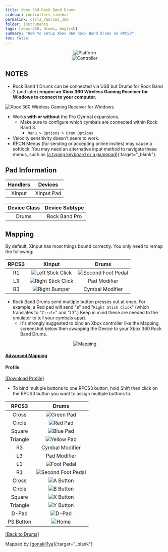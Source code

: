 ```yaml
---
title: Xbox 360 Rock Band Drums
sidebar: controllers_sidebar
permalink: ctrls_rbdrums_360
folder: instruments
tags: [xbox-360, drums, english]
summary: "How to setup Xbox 360 Rock Band drums on RPCS3"
toc: false
---
```


<div align="center"> <img src="https://carlmylo.github.io/docu-rpcs3/images/instruments/plat/360.png" alt="Platform" title="Platform"></div>

<div align="center"> <img src="https://carlmylo.github.io/docu-rpcs3/images/instruments/cont/rbdrmscontroller.png" alt="Controller" title="Controller"></div>

## NOTES

* Rock Band 1 Drums can be connected via USB but Drums for Rock Band 2 (and later) **require an Xbox 360 Wireless Gaming Receiver for Windows to connect to your computer.**

![Xbox 360 Wireless Gaming Receiver for Windows](https://carlmylo.github.io/docu-rpcs3/images/btns/ctrls/360/receiver.png "Xbox 360 Wireless Gaming Receiver for Windows")

* Works **with or without** the Pro Cymbal expansions.
	* Make sure to configure which cymbals are connected within Rock Band 3.
		* `Menu > Options > Drum Options`
* Velocity sensitivity doesn't seem to work.
* RPCN Menus (for sending or accepting online invites) may cause a softlock. You may need an alternative input method to navigate these menus, such as [[a typing keyboard or a gamepad]](https://carlmylo.github.io/docu-rpcs3/ctrls_pads){:target="_blank"}.

## Pad Information

| Handlers | Devices |
|:------------------:|:---------------------:|
| XInput | XInput Pad |

| Device Class | Device Subtype |
|:------------------:|:---------------------:|
| Drums | Rock Band Pro |

## Mapping

By default, XInput has most things bound correctly. You only need to remap the following:

| **RPCS3** | **XInput** | **Drums** |
|:--------:|:-----------:|:-----------:|
| R1 | ![Left Stick Click](https://carlmylo.github.io/docu-rpcs3/images/btns/ctrls/360/lsc.png "Left Stick Click") | ![Second Foot Pedal](https://carlmylo.github.io/docu-rpcs3/images/btns/drms/rb/kp.png "Second Foot Pedal") | 
| L3 | ![Right Stick Click](https://carlmylo.github.io/docu-rpcs3/images/btns/ctrls/360/rsc.png "Right Stick Click") | Pad Modifier | 
| R3 | ![Right Bumper](https://carlmylo.github.io/docu-rpcs3/images/btns/ctrls/360/rb.png "Right Bumper") | Cymbal Modifier |

* Rock Band Drums send multiple button presses out at once. For example, a Red pad will send "`B`" and "`Right Stick Click`" (which translates to "`Circle`" and "`L3`".) Keep in mind these are needed to the emulator to tell your cymbals apart.
	* It's strongly suggested to bind an Xbox controller like the Mapping screenshot below then swapping the Device to your Xbox 360 Rock Band Drums.

<div align="center"> <img src="https://carlmylo.github.io/docu-rpcs3/images/instruments/maps/drmsxboxrbmapping.png" alt="Mapping" title="Mapping"></div>

<div class="panel-group" id="accordion">
                    <div class="panel panel-default">
                        <div class="panel-heading">
                            <h4 class="panel-title">
                                <a class="noCrossRef accordion-toggle" data-toggle="collapse" data-parent="#accordion" href="#advanced-mapping">Advanced Mapping</a>
                            </h4>
                        </div>
                        <div id="advanced-mapping" class="panel-collapse collapse noCrossRef">
                            <div class="panel-body">
<h4 id="profile">Profile</h4>
<p><a href="https://github.com/carlmylo/docu-rpcs3/raw/gh-pages/downloads/instrument-repo/Xbox%20Rock%20Band%20Drums.7z">[Download Profile]</a></p>
<ul>
<li>To bind multiple buttons to one RPCS3 button, hold Shift then click on the RPCS3 button you want to assign multiple buttons to.</li>
</ul>

<table>
<thead>
<tr>
<th align="center"><strong>RPCS3</strong></th>
<th align="center"><strong>Drums</strong></th>
</tr>
</thead>
<tbody>
<tr>
<td align="center">Cross</td>
<td align="center"><img src="https://carlmylo.github.io/docu-rpcs3/images/btns/drms/rb/gp.png" alt="Green Pad" title="Green Pad"></td>
</tr>
<tr>
<td align="center">Circle</td>
<td align="center"><img src="https://carlmylo.github.io/docu-rpcs3/images/btns/drms/rb/rp.png" alt="Red Pad" title="Red Pad"></td>
</tr>
<tr>
<td align="center">Square</td>
<td align="center"><img src="https://carlmylo.github.io/docu-rpcs3/images/btns/drms/rb/bp.png" alt="Blue Pad" title="Blue Pad"></td>
</tr>
<tr>
<td align="center">Triangle</td>
<td align="center"><img src="https://carlmylo.github.io/docu-rpcs3/images/btns/drms/rb/yp.png" alt="Yellow Pad" title="Yellow Pad"></td>
</tr>
<tr>
<td align="center">R3</td>
<td align="center">Cymbal Modifier</td>
</tr>
<tr>
<td align="center">L3</td>
<td align="center">Pad Modifier</td>
</tr>
<tr>
<td align="center">L1</td>
<td align="center"><img src="https://carlmylo.github.io/docu-rpcs3/images/btns/drms/rb/kp.png" alt="Foot Pedal" title="Foot Pedal"></td>
</tr>
<tr>
<td align="center">R1</td>
<td align="center"><img src="https://carlmylo.github.io/docu-rpcs3/images/btns/drms/rb/kp.png" alt="Second Foot Pedal" title="Second Foot Pedal"></td>
</tr>
<tr>
<td align="center">Cross</td>
<td align="center"><img src="https://carlmylo.github.io/docu-rpcs3/images/btns/ctrls/360/a.png" alt="A Button" title="A Button"></td>
</tr>
<tr>
<td align="center">Circle</td>
<td align="center"><img src="https://carlmylo.github.io/docu-rpcs3/images/btns/ctrls/360/b.png" alt="B Button" title="B Button"></td>
</tr>
<tr>
<td align="center">Square</td>
<td align="center"><img src="https://carlmylo.github.io/docu-rpcs3/images/btns/ctrls/360/x.png" alt="X Button" title="X Button"></td>
</tr>
<tr>
<td align="center">Triangle</td>
<td align="center"><img src="https://carlmylo.github.io/docu-rpcs3/images/btns/ctrls/360/y.png" alt="Y Button" title="Y Button"></td>
</tr>
<tr>
<td align="center">D-Pad</td>
<td align="center"><img src="https://carlmylo.github.io/docu-rpcs3/images/btns/ctrls/xbox/dp.png" alt="D-Pad" title="D-Pad"></td>
</tr>
<tr>
<td align="center">PS Button</td>
<td align="center"><img src="https://carlmylo.github.io/docu-rpcs3/images/btns/drms/rb/home.png" alt="Home" title="Home"></td>
</tr>
</tbody>
</table>
                            </div>
                        </div>
                    </div>
                    <!-- /.panel -->
</div>
<!-- /.panel-group -->

[[Back to Drums]](https://carlmylo.github.io/docu-rpcs3/ctrls_drums)

Mapped by [[gonakil1ya]](https://linktr.ee/Gonakil1ya){:target="_blank"}